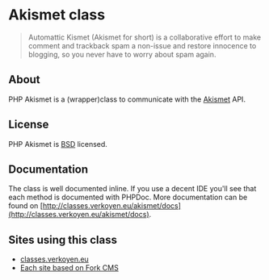 # Akismet class

> Automattic Kismet (Akismet for short) is a collaborative effort to make comment and trackback spam a non-issue and restore innocence to blogging, so you never have to worry about spam again.

## About

PHP Akismet is a (wrapper)class to communicate with the [Akismet](http://akismet.com) API.

## License

PHP Akismet is [BSD](http://classes.verkoyen.eu/overview/bsd) licensed.

## Documentation

The class is well documented inline. If you use a decent IDE you'll see that each method is documented with PHPDoc.
More documentation can be found on [http://classes.verkoyen.eu/akismet/docs](http://classes.verkoyen.eu/akismet/docs).

## Sites using this class

* [classes.verkoyen.eu](http://classes.verkoyen.eu)
* [Each site based on Fork CMS](http://www.fork-cms.com)